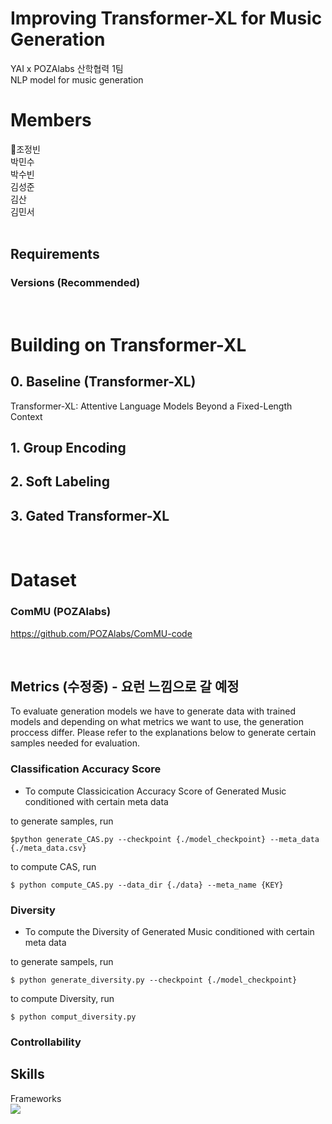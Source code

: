 # Improving Transformer-XL for Music Generation
YAI x POZAlabs 산학협력 1팀 <br>
NLP model for music generation <br>

# Members
👑조정빈<br>
박민수<br>
박수빈<br>
김성준<br>
김산<br>
김민서<br>
</br>

## Requirements
### Versions (Recommended)

<br>

# Building on Transformer-XL

## 0. Baseline (Transformer-XL)
 Transformer-XL: Attentive Language Models Beyond a Fixed-Length Context

## 1. Group Encoding

## 2. Soft Labeling


## 3. Gated Transformer-XL

<br>

# Dataset

### ComMU (POZAlabs)
https://github.com/POZAlabs/ComMU-code


<br>

## Metrics (수정중) - 요런 느낌으로 갈 예정
To evaluate generation models we have to generate data with trained models and depending on what metrics we want to use, the generation proccess differ. 
Please refer to the explanations below to generate certain samples needed for evaluation.


### Classification Accuracy Score
- To compute Classicication Accuracy Score of Generated Music conditioned with certain meta data 

to generate samples, run
```
$python generate_CAS.py --checkpoint {./model_checkpoint} --meta_data {./meta_data.csv}
```
to compute CAS, run
```
$ python compute_CAS.py --data_dir {./data} --meta_name {KEY}
```

### Diversity
- To compute the Diversity of Generated Music conditioned with certain meta data

to generate sampels, run
```
$ python generate_diversity.py --checkpoint {./model_checkpoint}
```
to compute Diversity, run
```
$ python comput_diversity.py 
```

### Controllability


## Skills
Frameworks <br><img src="https://img.shields.io/badge/PyTorch-EE4C2C?style=flat-square&logo=pytorch&logoColor=white"/> 
